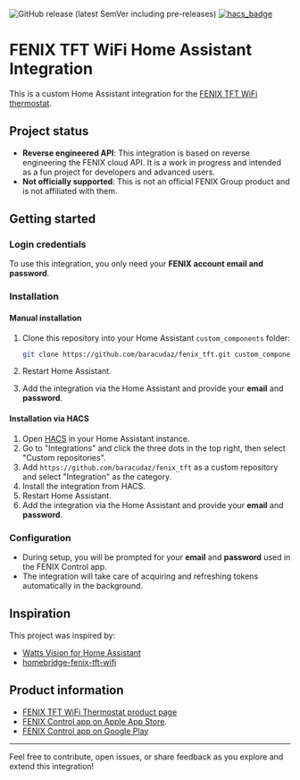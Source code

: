 ![GitHub release (latest SemVer including pre-releases)](https://img.shields.io/github/v/release/baracudaz/fenix_tft?include_prereleases)
 [![hacs_badge](https://img.shields.io/badge/HACS-Custom-41BDF5.svg)](https://github.com/hacs/integration)

# FENIX TFT WiFi Home Assistant Integration

This is a custom Home Assistant integration for the [FENIX TFT WiFi thermostat](https://www.fenixgroup.cz/en/products/thermostat-fenix-tft-wifi).

## Project status

- **Reverse engineered API**: This integration is based on reverse engineering the FENIX cloud API. It is a work in progress and intended as a fun project for developers and advanced users.
- **Not officially supported**: This is not an official FENIX Group product and is not affiliated with them.

## Getting started

### Login credentials

To use this integration, you only need your **FENIX account email and password**.  

### Installation

#### Manual installation

1. Clone this repository into your Home Assistant `custom_components` folder:

    ```bash
    git clone https://github.com/baracudaz/fenix_tft.git custom_components/fenix_tft
    ```

2. Restart Home Assistant.
3. Add the integration via the Home Assistant and provide your **email** and **password**.

#### Installation via HACS

1. Open [HACS](https://www.hacs.xyz) in your Home Assistant instance.
2. Go to "Integrations" and click the three dots in the top right, then select "Custom repositories".
3. Add `https://github.com/baracudaz/fenix_tft` as a custom repository and select "Integration" as the category.
4. Install the integration from HACS.
5. Restart Home Assistant.
6. Add the integration via the Home Assistant and provide your **email** and **password**.

### Configuration

- During setup, you will be prompted for your **email** and **password** used in the FENIX Control app.
- The integration will take care of acquiring and refreshing tokens automatically in the background.

## Inspiration

This project was inspired by:

- [Watts Vision for Home Assistant](https://github.com/pwesters/watts_vision)
- [homebridge-fenix-tft-wifi](https://github.com/tomas-kulhanek/homebridge-fenix-tft-wifi)

## Product information

- [FENIX TFT WiFi Thermostat product page](https://www.fenixgroup.cz/en/products/thermostat-fenix-tft-wifi)
- [FENIX Control app on Apple App Store](https://apps.apple.com/ch/app/fenix-control/id1474206689?l=en-GB).  
- [FENIX Control app on Google Play](https://play.google.com/store/apps/details?id=cz.fenixgroup.tftwifi)

---

Feel free to contribute, open issues, or share feedback as you explore and extend this integration!
